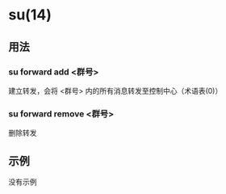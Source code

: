 # su(14)

## 用法

### su forward add <群号>

建立转发，会将 <群号> 内的所有消息转发至控制中心（术语表(0)）

### su forward remove <群号>

删除转发

## 示例

没有示例
